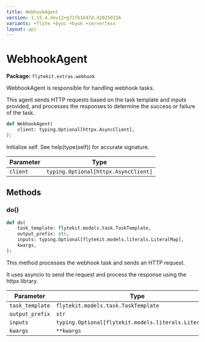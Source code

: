 ```yaml
---
title: WebhookAgent
version: 1.15.4.dev12+g71fb1647d.d20250316
variants: +flyte +byoc +byok +serverless
layout: api
---
```


# WebhookAgent

**Package:** `flytekit.extras.webhook`

WebhookAgent is responsible for handling webhook tasks.

This agent sends HTTP requests based on the task template and inputs provided,
and processes the responses to determine the success or failure of the task.



```python
def WebhookAgent(
    client: typing.Optional[httpx.AsyncClient],
):
```
Initialize self.  See help(type(self)) for accurate signature.


| Parameter | Type |
|-|-|
| `client` | `typing.Optional[httpx.AsyncClient]` |
## Methods

### do()

```python
def do(
    task_template: flytekit.models.task.TaskTemplate,
    output_prefix: str,
    inputs: typing.Optional[flytekit.models.literals.LiteralMap],
    kwargs,
):
```
This method processes the webhook task and sends an HTTP request.

It uses asyncio to send the request and process the response using the httpx library.


| Parameter | Type |
|-|-|
| `task_template` | `flytekit.models.task.TaskTemplate` |
| `output_prefix` | `str` |
| `inputs` | `typing.Optional[flytekit.models.literals.LiteralMap]` |
| `kwargs` | ``**kwargs`` |
